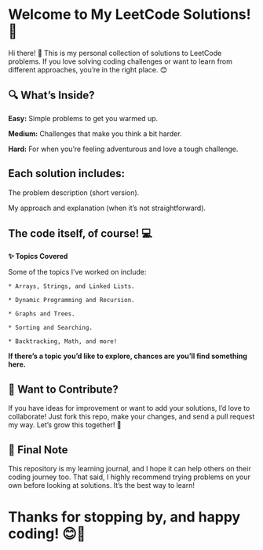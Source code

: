 <h1>Welcome to My LeetCode Solutions! 🎉</h1>

Hi there! 👋 This is my personal collection of solutions to LeetCode problems. If you love solving coding challenges or want to learn from different approaches, you’re in the right place. 😊
<br>

<h2>🔍 What’s Inside?</h2>

**Easy:** Simple problems to get you warmed up.

**Medium:** Challenges that make you think a bit harder.

**Hard:** For when you’re feeling adventurous and love a tough challenge.

<h2>Each solution includes:</h2>

The problem description (short version).

My approach and explanation (when it’s not straightforward).

<h2>The code itself, of course! 💻</h2>

**✨ Topics Covered**

Some of the topics I’ve worked on include:

    * Arrays, Strings, and Linked Lists.

    * Dynamic Programming and Recursion.

    * Graphs and Trees.

    * Sorting and Searching.

    * Backtracking, Math, and more!

**<b>If there’s a topic you’d like to explore, chances are you’ll find something here.</b>**

<h2>🤝 Want to Contribute?</h2>

If you have ideas for improvement or want to add your solutions, I’d love to collaborate! Just fork this repo, make your changes, and send a pull request my way. Let’s grow this together! 🌱

<h2>🎯 Final Note</h2>

This repository is my learning journal, and I hope it can help others on their coding journey too. That said, I highly recommend trying problems on your own before looking at solutions. It’s the best way to learn!


<h1>Thanks for stopping by, and happy coding! 😊🎉</h1>
